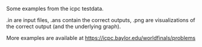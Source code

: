 Some examples from the icpc testdata.

.in are input files, .ans contain the correct outputs, .png are visualizations of the correct output (and the underlying graph).

More examples are available at https://icpc.baylor.edu/worldfinals/problems
